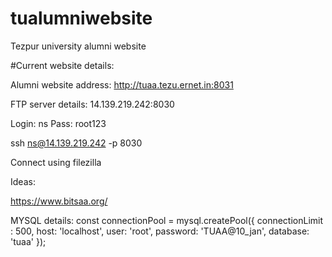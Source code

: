 # tualumniwebsite
Tezpur university alumni website

#Current website details:

Alumni website address:
 http://tuaa.tezu.ernet.in:8031

FTP server details:
14.139.219.242:8030

Login: ns
Pass: root123


ssh ns@14.139.219.242 -p 8030

Connect using filezilla

Ideas:

https://www.bitsaa.org/


MYSQL details:
const connectionPool = mysql.createPool({
    connectionLimit : 500,
    host: 'localhost',
    user: 'root',
    password: 'TUAA@10_jan',
    database: 'tuaa'
});

